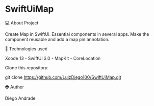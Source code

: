 # SwiftUiMap

💻 About Project

Create Map in SwiftUI. Essential components in several apps. Make the component reusable and add a map pin annotation.


🔧 Technologies used

Xcode 13 -
SwiftUI 3.0 -
MapKit -
CoreLocation

Clone this repository:

git clone https://github.com/LuizDiego100/SwiftUiMap.git


👽 Author

Diego Andrade
